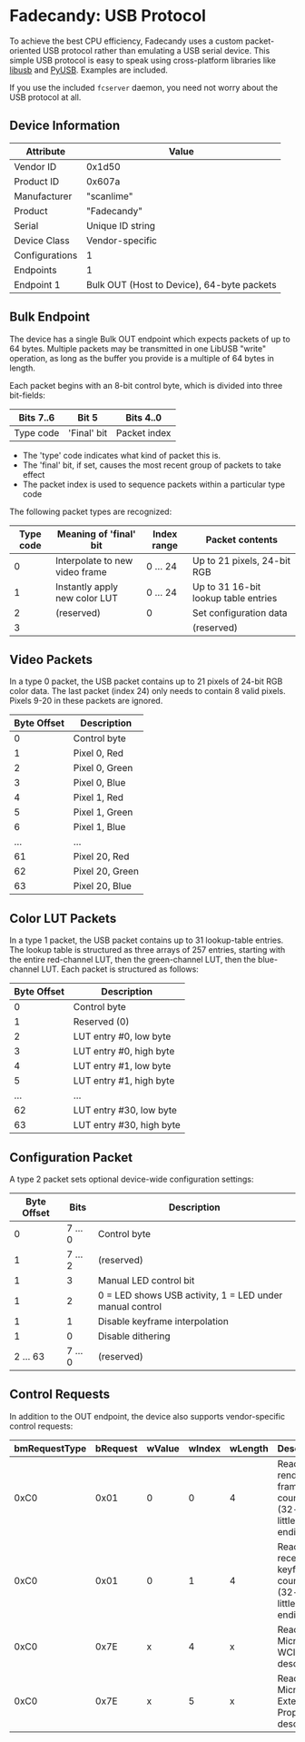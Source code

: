 Fadecandy: USB Protocol
=======================

To achieve the best CPU efficiency, Fadecandy uses a custom packet-oriented USB protocol rather than emulating a USB serial device. This simple USB protocol is easy to speak using cross-platform libraries like [libusb](http://www.libusb.org) and [PyUSB](http://pyusb.sourceforge.net/). Examples are included.

If you use the included `fcserver` daemon, you need not worry about the USB protocol at all.

Device Information
------------------

Attribute       | Value
--------------- | -----
Vendor ID       | 0x1d50
Product ID      | 0x607a
Manufacturer    | "scanlime"
Product         | "Fadecandy"
Serial          | Unique ID string
Device Class    | Vendor-specific
Configurations  | 1
Endpoints       | 1
Endpoint 1      | Bulk OUT (Host to Device), 64-byte packets

Bulk Endpoint
-------------

The device has a single Bulk OUT endpoint which expects packets of up to 64 bytes. Multiple packets may be transmitted in one LibUSB "write" operation, as long as the buffer you provide is a multiple of 64 bytes in length.

Each packet begins with an 8-bit control byte, which is divided into three bit-fields:

Bits 7..6  | Bit 5       | Bits 4..0
---------- | ----------- | ------------
Type code  | 'Final' bit | Packet index

* The 'type' code indicates what kind of packet this is.
* The 'final' bit, if set, causes the most recent group of packets to take effect
* The packet index is used to sequence packets within a particular type code

The following packet types are recognized:

Type code | Meaning of 'final' bit          | Index range | Packet contents
--------- | ------------------------------- | ----------- | -------------------------------------
0         | Interpolate to new video frame  | 0 … 24      | Up to 21 pixels, 24-bit RGB
1         | Instantly apply new color LUT   | 0 … 24      | Up to 31 16-bit lookup table entries
2         | (reserved)                      | 0           | Set configuration data
3         |                                 |             | (reserved)

Video Packets
-------------

In a type 0 packet, the USB packet contains up to 21 pixels of 24-bit RGB color data. The last packet (index 24) only needs to contain 8 valid pixels. Pixels 9-20 in these packets are ignored.

Byte Offset   | Description
------------- | ------------
0             | Control byte
1             | Pixel 0, Red
2             | Pixel 0, Green
3             | Pixel 0, Blue
4             | Pixel 1, Red
5             | Pixel 1, Green
6             | Pixel 1, Blue
…             | …
61            | Pixel 20, Red
62            | Pixel 20, Green
63            | Pixel 20, Blue

Color LUT Packets
-----------------

In a type 1 packet, the USB packet contains up to 31 lookup-table entries. The lookup table is structured as three arrays of 257 entries, starting with the entire red-channel LUT, then the green-channel LUT, then the blue-channel LUT. Each packet is structured as follows:

Byte Offset   | Description
------------- | ------------
0             | Control byte
1             | Reserved (0)
2             | LUT entry #0, low byte
3             | LUT entry #0, high byte
4             | LUT entry #1, low byte
5             | LUT entry #1, high byte
…             | …
62            | LUT entry #30, low byte
63            | LUT entry #30, high byte

Configuration Packet
--------------------

A type 2 packet sets optional device-wide configuration settings:

Byte Offset | Bits   | Description
----------- | ------ | ------------
0           | 7 … 0  | Control byte
1           | 7 … 2  | (reserved)
1           | 3      | Manual LED control bit
1           | 2      | 0 = LED shows USB activity, 1 = LED under manual control
1           | 1      | Disable keyframe interpolation
1           | 0      | Disable dithering
2 … 63      | 7 … 0  | (reserved)

Control Requests
----------------

In addition to the OUT endpoint, the device also supports vendor-specific control requests:

bmRequestType | bRequest | wValue | wIndex | wLength | Description
------------- | -------- | ------ | ------ | ------- | ---------------------------------------------
0xC0          | 0x01     | 0      | 0      | 4       | Read rendered frame counter (32-bit, little endian)
0xC0          | 0x01     | 0      | 1      | 4       | Read received keyframe counter (32-bit, little endian)
0xC0          | 0x7E     | x      | 4      | x       | Read Microsoft WCID descriptor
0xC0          | 0x7E     | x      | 5      | x       | Read Microsoft Extended Properties descriptor

